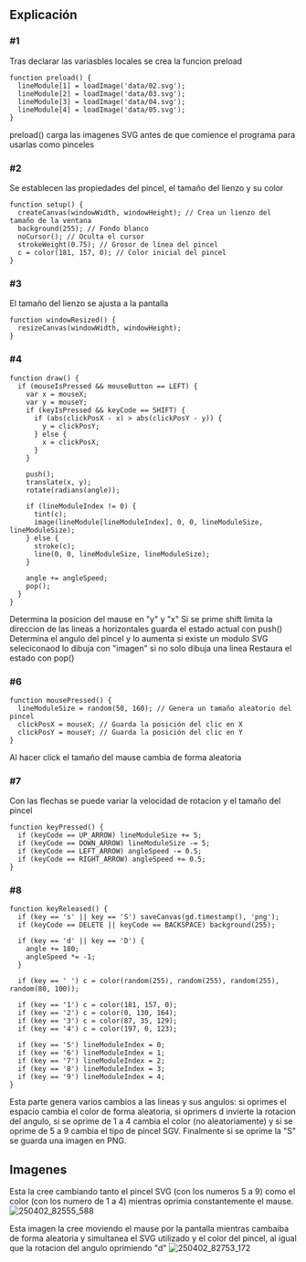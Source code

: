 
## Explicación

### #1
Tras declarar las variasbles locales se crea la funcion preload

    function preload() {
      lineModule[1] = loadImage('data/02.svg');
      lineModule[2] = loadImage('data/03.svg');
      lineModule[3] = loadImage('data/04.svg');
      lineModule[4] = loadImage('data/05.svg');
    }
preload() carga las imagenes SVG antes de que comience el programa para usarlas como pinceles

### #2

Se establecen las propiedades del pincel, el tamaño del lienzo y su color

    function setup() {
      createCanvas(windowWidth, windowHeight); // Crea un lienzo del tamaño de la ventana
      background(255); // Fondo blanco
      noCursor(); // Oculta el cursor
      strokeWeight(0.75); // Grosor de línea del pincel
      c = color(181, 157, 0); // Color inicial del pincel
    }


### #3

El tamaño del lienzo se ajusta a la pantalla

    function windowResized() {
      resizeCanvas(windowWidth, windowHeight);
    }

### #4
    function draw() {
      if (mouseIsPressed && mouseButton == LEFT) {
        var x = mouseX;
        var y = mouseY;
        if (keyIsPressed && keyCode == SHIFT) {
          if (abs(clickPosX - x) > abs(clickPosY - y)) {
            y = clickPosY;
          } else {
            x = clickPosX;
          }
        }
    
        push();
        translate(x, y);
        rotate(radians(angle));
    
        if (lineModuleIndex != 0) {
          tint(c); 
          image(lineModule[lineModuleIndex], 0, 0, lineModuleSize, lineModuleSize);
        } else {
          stroke(c);
          line(0, 0, lineModuleSize, lineModuleSize);
        }
    
        angle += angleSpeed;
        pop();
      }
    }

Determina la posicion del mause en "y" y "x"
Si se prime shift limita la direccion de las lineas a horizontales
guarda el estado actual con push()
Determina el angulo del pincel y lo aumenta 
si existe un modulo SVG seleciconaod lo dibuja con "imagen" si no solo dibuja una linea
Restaura el estado con pop()

### #6
    function mousePressed() {
      lineModuleSize = random(50, 160); // Genera un tamaño aleatorio del pincel
      clickPosX = mouseX; // Guarda la posición del clic en X
      clickPosY = mouseY; // Guarda la posición del clic en Y
    }
Al hacer click el tamaño del mause cambia de forma aleatoria

### #7
Con las flechas se puede variar la velocidad de rotacion y el tamaño del pincel

    function keyPressed() {
      if (keyCode == UP_ARROW) lineModuleSize += 5;
      if (keyCode == DOWN_ARROW) lineModuleSize -= 5;
      if (keyCode == LEFT_ARROW) angleSpeed -= 0.5;
      if (keyCode == RIGHT_ARROW) angleSpeed += 0.5;
    }

### #8
    function keyReleased() {
      if (key == 's' || key == 'S') saveCanvas(gd.timestamp(), 'png');
      if (keyCode == DELETE || keyCode == BACKSPACE) background(255);
    
      if (key == 'd' || key == 'D') {
        angle += 180;
        angleSpeed *= -1;
      }
    
      if (key == ' ') c = color(random(255), random(255), random(255), random(80, 100));
    
      if (key == '1') c = color(181, 157, 0);
      if (key == '2') c = color(0, 130, 164);
      if (key == '3') c = color(87, 35, 129);
      if (key == '4') c = color(197, 0, 123);
    
      if (key == '5') lineModuleIndex = 0;
      if (key == '6') lineModuleIndex = 1;
      if (key == '7') lineModuleIndex = 2;
      if (key == '8') lineModuleIndex = 3;
      if (key == '9') lineModuleIndex = 4;
    }
Esta parte genera varios cambios a las lineas y sus angulos: si oprimes el espacio cambia el color de forma aleatoria, si oprimers d invierte la rotacion del angulo, si se oprime de 1 a 4 cambia el color (no aleatoriamente) y si se oprime de 5 a 9 cambia el tipo de píncel SGV. Finalmente si se oprime la "S" se guarda una imagen en PNG.

## Imagenes
Esta la cree cambiando tanto el pincel SVG (con los numeros 5 a 9) como el color (con los numero de 1 a 4) mientras oprimia constantemente el mause.
![250402_82555_588](https://github.com/user-attachments/assets/09d065a8-75b8-42b7-b4b2-dec822fb8bba)

Esta imagen la cree moviendo el mause por la pantalla mientras cambaiba de forma aleatoria y simultanea el SVG utilizado y el color del pincel, al igual que la rotacion del angulo oprimiendo "d"
![250402_82753_172](https://github.com/user-attachments/assets/cdf7f6c1-dd9c-453d-bc29-1de7fc97bb65)


